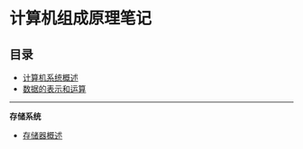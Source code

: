 # 计算机组成原理笔记

## 目录

- [计算机系统概述](./cs_overview.md)
- [数据的表示和运算](./data_representation_and_operation.md)
---

**存储系统**
- [存储器概述](./overview_memory.md)

